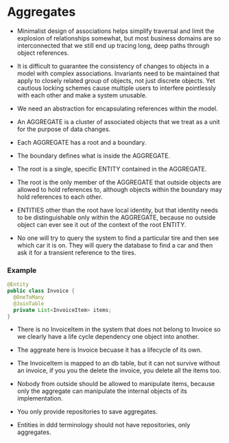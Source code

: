 # Aggregates

- Minimalist design of associations helps simplify traversal and limit the
  explosion of relationships somewhat, but most business domains are so
  interconnected that we still end up tracing long, deep paths through object
  references.

- It is difficult to guarantee the consistency of changes to objects in a model
  with complex associations. Invariants need to be maintained that apply to
  closely related group of objects, not just discrete objects. Yet cautious
  locking schemes cause multiple users to interfere pointlessly with each other
  and make a system unusable.

- We need an abstraction for encapsulating references within the model.

- An AGGREGATE is a cluster of associated objects that we treat as a unit for
  the purpose of data changes.

- Each AGGREGATE has a root and a boundary.

- The boundary defines what is inside the AGGREGATE.

- The root is a single, specific ENTITY contained in the AGGREGATE.

- The root is the only member of the AGGREGATE that outside objects are allowed
  to hold references to, although objects within the boundary may hold
  references to each other.

- ENTITIES other than the root have local identity, but that identity needs to
  be distinguishable only within the AGGREGATE, because no outside object can
  ever see it out of the context of the root ENTITY.

- No one will try to query the system to find a particular tire and then see
  which car it is on. They will query the database to find a car and then ask it
  for a transient reference to the tires.

### Example

```java
@Entity
public class Invoice {
  @OneToMany
  @JoinTable
  private List<InvoiceItem> items;
}
```

- There is no InvoiceItem in the system that does not belong to Invoice so we
  clearly have a life cycle dependency one object into another.

- The aggreate here is Invoice becuase it has a lifecycle of its own.

- The InvoiceItem is mapped to an db table, but it can not survive without an
  invoice, if you you the delete the invoice, you delete all the items too.

- Nobody from outside should be allowed to manipulate items, because only the
  aggregate can manipulate the internal objects of its implementation.

- You only provide repositories to save aggregates.

- Entities in ddd terminology should not have repositories, only aggregates.
